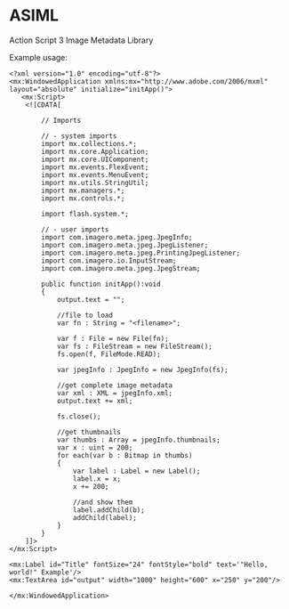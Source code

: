 # ASIML
Action Script 3 Image Metadata Library

Example usage:


    <?xml version="1.0" encoding="utf-8"?>
    <mx:WindowedApplication xmlns:mx="http://www.adobe.com/2006/mxml" layout="absolute" initialize="initApp()">
       <mx:Script>
        <![CDATA[
        
			// Imports

			// - system imports		
			import mx.collections.*;
			import mx.core.Application; 
			import mx.core.UIComponent;
			import mx.events.FlexEvent;
			import mx.events.MenuEvent;
			import mx.utils.StringUtil;
			import mx.managers.*;
			import mx.controls.*;

			import flash.system.*;

			// - user imports
            import com.imagero.meta.jpeg.JpegInfo;
            import com.imagero.meta.jpeg.JpegListener;
            import com.imagero.meta.jpeg.PrintingJpegListener;
            import com.imagero.io.InputStream;
            import com.imagero.meta.jpeg.JpegStream;

            public function initApp():void
            {
                output.text = "";

                //file to load
                var fn : String = "<filename>";	

                var f : File = new File(fn);
                var fs : FileStream = new FileStream();
                fs.open(f, FileMode.READ);
              
                var jpegInfo : JpegInfo = new JpegInfo(fs);

                //get complete image metadata
                var xml : XML = jpegInfo.xml;
                output.text += xml;
              
                fs.close();

                //get thumbnails
                var thumbs : Array = jpegInfo.thumbnails;
                var x : uint = 200;
                for each(var b : Bitmap in thumbs)
                {
                    var label : Label = new Label();
                    label.x = x;
                    x += 200;
                    
                    //and show them
                    label.addChild(b);
                   	addChild(label);
                }
            }
        ]]>
    </mx:Script>

    <mx:Label id="Title" fontSize="24" fontStyle="bold" text='"Hello, world!" Example'/>
    <mx:TextArea id="output" width="1000" height="600" x="250" y="200"/>
  
    </mx:WindowedApplication>
